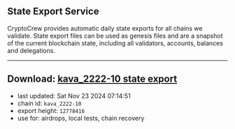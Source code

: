 ## State Export Service
CryptoCrew provides automatic daily state exports for all chains we validate. State export files can be used as genesis files and are a snapshot of the current blockchain state, including all validators, accounts, balances and delegations.

---
**Download: [kava_2222-10 state export](https://dl-eu2.ccvalidators.com/SERVICE/kava/kava_2222-10_export_12778416.json)**
---

- last updated: Sat Nov 23 2024 07:14:51
- chain id: `kava_2222-10`
- export height: `12778416`
- use for: airdrops, local tests, chain recovery
